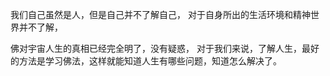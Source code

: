 我们自己虽然是人，但是自己并不了解自己，
对于自身所出的生活环境和精神世界并不了解，

佛对宇宙人生的真相已经完全明了，没有疑惑，
对于我们来说，了解人生，最好的方法是学习佛法，这样就能知道人生有哪些问题，知道怎么解决了。

